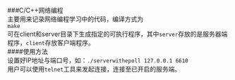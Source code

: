 ###C/C++网络编程  
主要用来记录网络编程学习中的代码，编译方式为  
`make`  
可在client和server目录下生成指定的可执行程序，其中`server`存放的是服务器端程序，`client`存放客户端程序。  
####使用方法  
设置好IP地址与端口号，如：`./serverwithepoll 127.0.0.1 6610`  
用户可以使用`telnet`工具来发起连接，连接至已开启的服务端。  